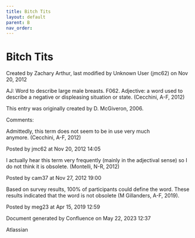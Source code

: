 ```yaml
---
title: Bitch Tits
layout: default
parent: B
nav_order:
---
```


# Bitch Tits

Created by  Zachary Arthur, last modified by  Unknown User (jmc62) on Nov 20, 2012

AJ: Word to describe large male breasts. F062. Adjective: a word used to describe a negative or displeasing situation or state. (Cecchini, A-F, 2012)

This entry was originally created by D. McGiveron, 2006.

Comments:

Admittedly, this term does not seem to be in use very much anymore. (Cecchini, A-F, 2012)

Posted by jmc62 at Nov 20, 2012 14:05

I actually hear this term very frequently (mainly in the adjectival sense) so I do not think it is obsolete. (Montelli, N-R, 2012)

Posted by cam37 at Nov 27, 2012 19:00

Based on survey results, 100% of participants could define the word. These results indicated that the word is not obsolete (M Gillanders, A-F, 2019).

Posted by meg23 at Apr 15, 2019 12:59

Document generated by Confluence on May 22, 2023 12:37

Atlassian
